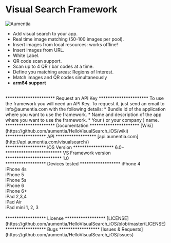 Visual Search Framework
=======================

<p align="left" >
  <img src="https://s3-us-west-1.amazonaws.com/aumentia/logoaumentia_small.png" alt="Aumentia" title="Aumentia">
</p>

* Add visual search to your app.
* Real time image matching (50-100 images per pool).
* Insert images from local resources: works offline!
* Insert images from URL.
* White Label.
* QR code scan support.
* Scan up to 4 QR / bar codes at a time.
* Define you matching areas: Regions of Interest.
* Match images and QR codes simultaneously
* **arm64 support**

<br>
**********************
    Request an API Key
**********************
To use the framework you will need an API Key. To request it, just send an email to info@aumentia.com with the following details:
* Bundle Id of the application where you want to use the framework.
* Name and description of the app where you want to use the framework.
* Your ( or your company ) name.

<br>
**********************
    Documentation
**********************
[Wiki](https://github.com/aumentia/HelloVisualSearch_iOS/wiki)

<br>
******************
    API
******************
[api.aumentia.com](http://api.aumentia.com/visualsearch/)

<br>
******************
     iOS Version
******************
6.0+

<br>
*************************
     VS Framework version
*************************
1.0

<br>
******************
    Devices tested
******************
 iPhone 4<br>
 iPhone 4s<br>
 iPhone 5<br>
 iPhone 5s<br>
 iPhone 6<br>
 iPhone 6+<br>
 iPad 2,3,4<br>
 iPad Air<br>
 iPad mini 1, 2, 3<br>
 
 <br>
******************
    License
******************
[LICENSE](https://github.com/aumentia/HelloVisualSearch_iOS/blob/master/LICENSE)

<br>
******************
    Bugs
******************
[Issues & Requests](https://github.com/aumentia/HelloVisualSearch_iOS/issues)
